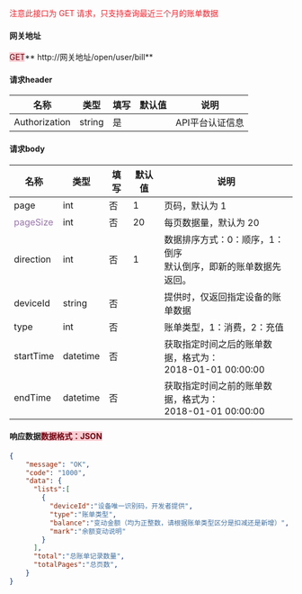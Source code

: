 <font style="color:#F5222D;">注意此接口为 GET 请求，只支持查询最近三个月的账单数据</font>

#### 
#### 网关地址
<font style="background:#F8CED3;color:#70000D">GET</font>** http://网关地址/open/user/bill**

#### 请求header
| **名称** | **类型** | **填写** | **默认值** | **说明** |
| --- | --- | --- | --- | --- |
| Authorization | string | 是 |  | API平台认证信息 |


#### 请求body
| **名称** | **类型** | **填写** | **默认值** | **说明** |
| --- | --- | --- | --- | --- |
| page | int | 否 | 1 | 页码，默认为 1 |
| <font style="color:#9876aa;">pageSize</font> | int | 否 | 20 | 每页数据量，默认为 20 |
| direction | int | 否 | 1 | 数据排序方式：0：顺序，1：倒序<br/>默认倒序，即新的账单数据先返回。 |
| deviceId | string | 否 |  | 提供时，仅返回指定设备的账单数据 |
| type | int | 否 |  | 账单类型，1：消费，2：充值 |
| startTime | datetime | 否 |  | 获取指定时间之后的账单数据，格式为：<br/>2018-01-01 00:00:00 |
| endTime | datetime | 否 |  | 获取指定时间之前的账单数据，格式为：<br/>2018-01-01 00:00:00 |


#### 响应数据<font style="background:#F8CED3;color:#70000D">数据格式：JSON</font>
```json
{
    "message": "OK",
    "code": "1000",
    "data": {
      "lists":[
        {
          "deviceId":"设备唯一识别码，开发者提供",
          "type":"账单类型",
          "balance":"变动金额（均为正整数，请根据账单类型区分是扣减还是新增）",
          "mark":"余额变动说明"
        }
      ],
      "total":"总账单记录数量",
      "totalPages":"总页数",
    }
}
```

